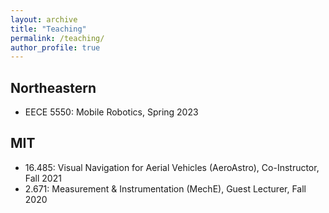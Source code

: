 ```yaml
---
layout: archive
title: "Teaching"
permalink: /teaching/
author_profile: true
---
```


Northeastern
------

- EECE 5550: Mobile Robotics, Spring 2023


MIT
------

- 16.485: Visual Navigation for Aerial Vehicles (AeroAstro), Co-Instructor, Fall 2021
- 2.671: Measurement & Instrumentation (MechE), Guest Lecturer, Fall 2020